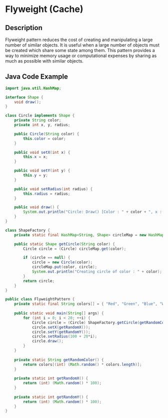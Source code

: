 # Flyweight (Cache)

## Description

Flyweight pattern reduces the cost of creating and manipulating a large number of similar objects. It is useful when a large number of objects must be created which share some state among them. This pattern provides a way to minimize memory usage or computational expenses by sharing as much as possible with similar objects.

## Java Code Example

```java
import java.util.HashMap;

interface Shape {
    void draw();
}

class Circle implements Shape {
    private String color;
    private int x, y, radius;

    public Circle(String color) {
        this.color = color;
    }

    public void setX(int x) {
        this.x = x;
    }

    public void setY(int y) {
        this.y = y;
    }

    public void setRadius(int radius) {
        this.radius = radius;
    }

    public void draw() {
        System.out.println("Circle: Draw() [Color : " + color + ", x : " + x + ", y :" + y + ", radius :" + radius);
    }
}

class ShapeFactory {
    private static final HashMap<String, Shape> circleMap = new HashMap<>();

    public static Shape getCircle(String color) {
        Circle circle = (Circle) circleMap.get(color);

        if (circle == null) {
            circle = new Circle(color);
            circleMap.put(color, circle);
            System.out.println("Creating circle of color : " + color);
        }
        return circle;
    }
}

public class FlyweightPattern {
    private static final String colors[] = { "Red", "Green", "Blue", "White", "Black" };
    
    public static void main(String[] args) {
        for (int i = 0; i < 20; ++i) {
            Circle circle = (Circle) ShapeFactory.getCircle(getRandomColor());
            circle.setX(getRandomX());
            circle.setY(getRandomY());
            circle.setRadius(100 + 20*i);
            circle.draw();
        }
    }
    
    private static String getRandomColor() {
        return colors[(int) (Math.random() * colors.length)];
    }
    
    private static int getRandomX() {
        return (int) (Math.random() * 100);
    }
    
    private static int getRandomY() {
        return (int) (Math.random() * 100);
    }
}
```
